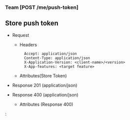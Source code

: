 ### Team [POST /me/push-token]

## Store push token

+ Request
    + Headers

            Accept: application/json
            Content-Type: application/json
            X-Application-Version: <client-name>/<version>
            X-App-features: <target feature>
          
    + Attributes(Store Token)

+ Response 201 (application/json)
    
+ Response 400 (application/json)
              
    + Attributes (Response 400)

:[](../error_responses.md)